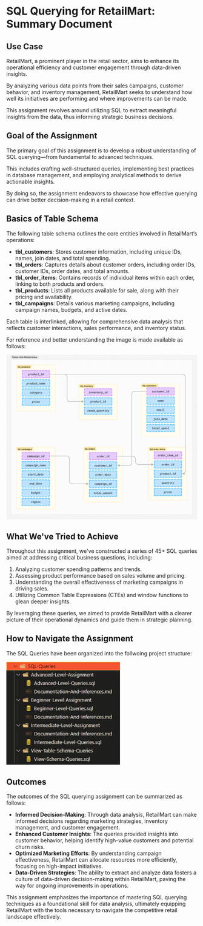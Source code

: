 # SQL Querying for RetailMart: Summary Document

## Use Case

RetailMart, a prominent player in the retail sector, aims to enhance its operational efficiency and customer engagement through data-driven insights.

By analyzing various data points from their sales campaigns, customer behavior, and inventory management, RetailMart seeks to understand how well its initiatives are performing and where improvements can be made.

This assignment revolves around utilizing SQL to extract meaningful insights from the data, thus informing strategic business decisions.

## Goal of the Assignment

The primary goal of this assignment is to develop a robust understanding of SQL querying—from fundamental to advanced techniques.

This includes crafting well-structured queries, implementing best practices in database management, and employing analytical methods to derive actionable insights.

By doing so, the assignment endeavors to showcase how effective querying can drive better decision-making in a retail context.

## Basics of Table Schema

The following table schema outlines the core entities involved in RetailMart’s operations:

- **tbl_customers**: Stores customer information, including unique IDs, names, join dates, and total spending.
- **tbl_orders**: Captures details about customer orders, including order IDs, customer IDs, order dates, and total amounts.
- **tbl_order_items**: Contains records of individual items within each order, linking to both products and orders.
- **tbl_products**: Lists all products available for sale, along with their pricing and availability.
- **tbl_campaigns**: Details various marketing campaigns, including campaign names, budgets, and active dates.

Each table is interlinked, allowing for comprehensive data analysis that reflects customer interactions, sales performance, and inventory status.

For reference and better understanding the image is made available as follows:

<img title="Tables and Relationships" alt="Alt text" src="./Diagrams/Tables-And-Relationships.png">

## What We've Tried to Achieve

Throughout this assignment, we've constructed a series of 45+ SQL queries aimed at addressing critical business questions, including:

1. Analyzing customer spending patterns and trends.
2. Assessing product performance based on sales volume and pricing.
3. Understanding the overall effectiveness of marketing campaigns in driving sales.
4. Utilizing Common Table Expressions (CTEs) and window functions to glean deeper insights.

By leveraging these queries, we aimed to provide RetailMart with a clearer picture of their operational dynamics and guide them in strategic planning.

## How to Navigate the Assignment

The SQL Queries have been organized into the follwoing project structure:

<img title="Tables and Relationships" width="300" alt="Alt text" src="./Diagrams/Directory-Structure.png">

## Outcomes

The outcomes of the SQL querying assignment can be summarized as follows:

- **Informed Decision-Making**: Through data analysis, RetailMart can make informed decisions regarding marketing strategies, inventory management, and customer engagement.
- **Enhanced Customer Insights**: The queries provided insights into customer behavior, helping identify high-value customers and potential churn risks.
- **Optimized Marketing Efforts**: By understanding campaign effectiveness, RetailMart can allocate resources more efficiently, focusing on high-impact initiatives.
- **Data-Driven Strategies**: The ability to extract and analyze data fosters a culture of data-driven decision-making within RetailMart, paving the way for ongoing improvements in operations.

This assignment emphasizes the importance of mastering SQL querying techniques as a foundational skill for data analysis, ultimately equipping RetailMart with the tools necessary to navigate the competitive retail landscape effectively.
